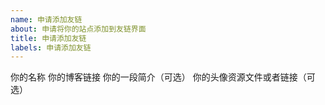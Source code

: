 ```yaml
---
name: 申请添加友链
about: 申请将你的站点添加到友链界面
title: 申请添加友链
labels: 申请添加友链
---
```


你的名称
你的博客链接
你的一段简介（可选）
你的头像资源文件或者链接（可选）

